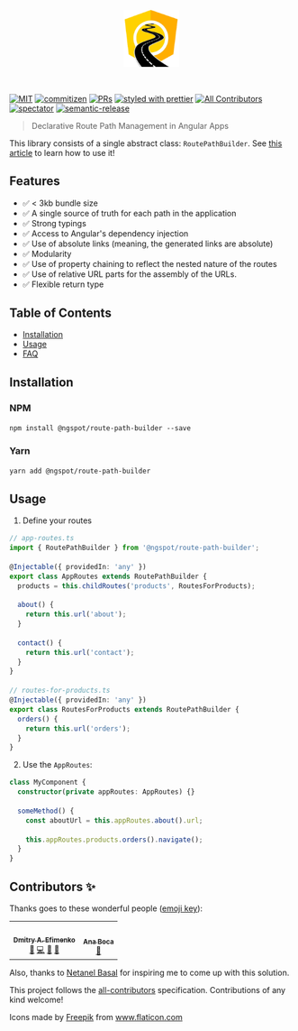 <p align="center">
 <img width="20%" height="20%" src="https://github.com/DmitryEfimenko/ngspot/blob/main/packages/route-path-builder/package/assets/logo.png?raw=true">
</p>

<br />

[![MIT](https://img.shields.io/packagist/l/doctrine/orm.svg?style=flat-square)]()
[![commitizen](https://img.shields.io/badge/commitizen-friendly-brightgreen.svg?style=flat-square)]()
[![PRs](https://img.shields.io/badge/PRs-welcome-brightgreen.svg?style=flat-square)]()
[![styled with prettier](https://img.shields.io/badge/styled_with-prettier-ff69b4.svg?style=flat-square)](https://github.com/prettier/prettier)
[![All Contributors](https://img.shields.io/badge/all_contributors-0-orange.svg?style=flat-square)](#contributors-)
[![spectator](https://img.shields.io/badge/tested%20with-spectator-2196F3.svg?style=flat-square)]()
[![semantic-release](https://img.shields.io/badge/%20%20%F0%9F%93%A6%F0%9F%9A%80-semantic--release-e10079.svg)](https://github.com/semantic-release/semantic-release)

> Declarative Route Path Management in Angular Apps

This library consists of a single abstract class: `RoutePathBuilder`. See [this article](#) to learn how to use it!

## Features

- ✅ < 3kb bundle size
- ✅ A single source of truth for each path in the application
- ✅ Strong typings
- ✅ Access to Angular's dependency injection
- ✅ Use of absolute links (meaning, the generated links are absolute)
- ✅ Modularity
- ✅ Use of property chaining to reflect the nested nature of the routes
- ✅ Use of relative URL parts for the assembly of the URLs.
- ✅ Flexible return type

## Table of Contents

- [Installation](#installation)
- [Usage](#usage)
- [FAQ](#faq)

## Installation

### NPM

`npm install @ngspot/route-path-builder --save`

### Yarn

`yarn add @ngspot/route-path-builder`

## Usage

1. Define your routes

```ts
// app-routes.ts
import { RoutePathBuilder } from '@ngspot/route-path-builder';

@Injectable({ providedIn: 'any' })
export class AppRoutes extends RoutePathBuilder {
  products = this.childRoutes('products', RoutesForProducts);

  about() {
    return this.url('about');
  }

  contact() {
    return this.url('contact');
  }
}

// routes-for-products.ts
@Injectable({ providedIn: 'any' })
export class RoutesForProducts extends RoutePathBuilder {
  orders() {
    return this.url('orders');
  }
}
```

2. Use the `AppRoutes`:

```ts
class MyComponent {
  constructor(private appRoutes: AppRoutes) {}

  someMethod() {
    const aboutUrl = this.appRoutes.about().url;

    this.appRoutes.products.orders().navigate();
  }
}
```

## Contributors ✨

Thanks goes to these wonderful people ([emoji key](https://allcontributors.org/docs/en/emoji-key)):

<!-- ALL-CONTRIBUTORS-LIST:START - Do not remove or modify this section -->
<!-- prettier-ignore-start -->
<!-- markdownlint-disable -->
<table>
  <tr>
    <td align="center"><a href="https://github.com/DmitryEfimenko/"><img src="https://avatars.githubusercontent.com/u/2098175?v=4?s=100" width="100px;" alt=""/><br /><sub><b>Dmitry A. Efimenko</b></sub></a><br /><a href="#blog-DmitryEfimenko" title="Blogposts">📝</a> <a href="https://github.com/@ngspot/route-path-builder/commits?author=DmitryEfimenko" title="Code">💻</a> <a href="#design-DmitryEfimenko" title="Design">🎨</a> <a href="https://github.com/@ngspot/route-path-builder/commits?author=DmitryEfimenko" title="Documentation">📖</a></td>
    <td align="center"><a href="https://github.com/AnaBoca"><img src="https://avatars.githubusercontent.com/u/17017510?v=4?s=100" width="100px;" alt=""/><br /><sub><b>Ana Boca</b></sub></a><br /><a href="#blog-AnaBoca" title="Blogposts">📝</a></td>
  </tr>
</table>

<!-- markdownlint-restore -->
<!-- prettier-ignore-end -->

<!-- ALL-CONTRIBUTORS-LIST:END -->

Also, thanks to [Netanel Basal](https://netbasal.medium.com/) for inspiring me to come up with this solution.

This project follows the [all-contributors](https://github.com/all-contributors/all-contributors) specification. Contributions of any kind welcome!

<div>Icons made by <a href="http://www.freepik.com/" title="Freepik">Freepik</a> from <a href="https://www.flaticon.com/" title="Flaticon">www.flaticon.com</a></div>

